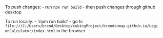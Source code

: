 To push changes:
    - run `npm run build`
    - then push changes through github desktop 

To run locally:
    - 'npm run build'
    - go to `file:///C:/Users/brend/Desktop/cubingProject/brendonmay.github.io/LegionCalculator/index.html` in the browser 